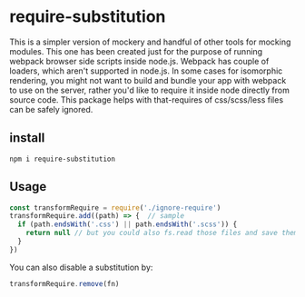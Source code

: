 # require-substitution

This is a simpler version of mockery and handful of other tools for mocking modules. This one has been created just for the purpose of running webpack browser side scripts inside node.js. Webpack has couple of loaders, which aren't supported in node.js. In some cases for isomorphic rendering, you might not want to build and bundle your app with webpack to use on the server, rather you'd like to require it inside node directly from source code. This package helps with that-requires of css/scss/less files can be safely ignored.

## install

```
npm i require-substitution
```

## Usage

```javascript
const transformRequire = require('./ignore-require')
transformRequire.add((path) => {  // sample
  if (path.endsWith('.css') || path.endsWith('.scss')) {
    return null // but you could also fs.read those files and save them somewhere to serve them inside index.html
  }
})

```

You can also disable a substitution by:

```javascript
transformRequire.remove(fn)
```

